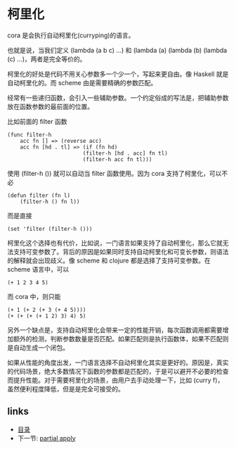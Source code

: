 # 柯里化

cora 是会执行自动柯里化(curryping)的语言。

也就是说，当我们定义 (lambda (a b c) ...) 和 (lambda (a) (lambda (b) (lambda (c) ...)，两者是完全等价的。

柯里化的好处是代码不用关心参数多一个少一个，写起来更自由。像 Haskell 就是自动柯里化的。而 scheme 由是需要精确的参数匹配。

经常有一些递归函数，会引入一些辅助参数。一个约定俗成的写法是，把辅助参数放在函数参数的最前面的位置。

比如前面的 filter 函数

```
(func filter-h
	acc fn [] => (reverse acc)
	acc fn [hd . tl] => (if (fn hd)
						(filter-h [hd . acc] fn tl)
						(filter-h acc fn tl)))
```

使用 (filter-h ()) 就可以自动当 filter 函数使用。因为 cora 支持了柯里化，可以不必

```
(defun filter (fn l)
	(filter-h () fn l))
```

而是直接

```
(set 'filter (filter-h ()))
```

柯里化这个选择也有代价，比如说，一门语言如果支持了自动柯里化，那么它就无法支持可变参数了。背后的原因是如果同时支持自动柯里化和可变长参数，则语法的解释就会出现歧义。像 scheme 和 clojure 都是选择了支持可变参数。在 scheme 语言中，可以

```
(+ 1 2 3 4 5)
```

而 cora 中，则只能

```
(+ 1 (+ 2 (+ 3 (+ 4 5))))
(+ (+ (+ (+ 1 2) 3) 4) 5)
```

另外一个缺点是，支持自动柯里化会带来一定的性能开销，每次函数调用都需要增加额外的检测，判断参数数量是否匹配。如果匹配则是执行函数体，如果不匹配则是自动生成一个闭包。

如果从性能的角度出发，一门语言选择不自动柯里化其实是更好的。原因是，真实的代码场景，绝大多数情况下函数的参数都是匹配的，于是可以避开不必要的检查而提升性能。对于需要柯里化的场景，由用户去手动处理一下，比如 (curry f)，虽然便利程度降低，但是是完全可接受的。


## links
   * [目录](<SUMMARY.md>)
   * 下一节: [partial apply](<05.3.md>)

